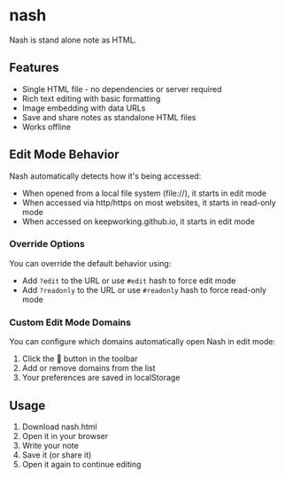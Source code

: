 # nash

Nash is stand alone note as HTML.

## Features

- Single HTML file - no dependencies or server required
- Rich text editing with basic formatting
- Image embedding with data URLs
- Save and share notes as standalone HTML files
- Works offline

## Edit Mode Behavior

Nash automatically detects how it's being accessed:

- When opened from a local file system (file://), it starts in edit mode
- When accessed via http/https on most websites, it starts in read-only mode
- When accessed on keepworking.github.io, it starts in edit mode

### Override Options

You can override the default behavior using:
- Add `?edit` to the URL or use `#edit` hash to force edit mode
- Add `?readonly` to the URL or use `#readonly` hash to force read-only mode

### Custom Edit Mode Domains

You can configure which domains automatically open Nash in edit mode:
1. Click the 🔧 button in the toolbar
2. Add or remove domains from the list
3. Your preferences are saved in localStorage

## Usage

1. Download nash.html
2. Open it in your browser
3. Write your note
4. Save it (or share it)
5. Open it again to continue editing


